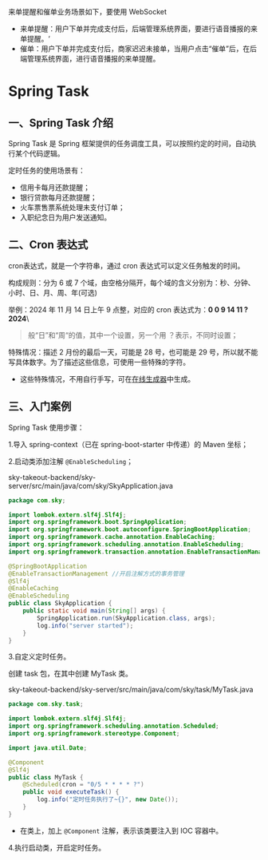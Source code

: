 来单提醒和催单业务场景如下，要使用 WebSocket

- 来单提醒：用户下单并完成支付后，后端管理系统界面，要进行语音播报的来单提醒。‘
- 催单：用户下单并完成支付后，商家迟迟未接单，当用户点击“催单”后，在后端管理系统界面，进行语音播报的来单提醒。

# Spring Task

## 一、Spring Task 介绍

Spring Task 是 Spring 框架提供的任务调度工具，可以按照约定的时间，自动执行某个代码逻辑。

定时任务的使用场景有：

- 信用卡每月还款提醒；
- 银行贷款每月还款提醒；
- 火车票售票系统处理未支付订单；
- 入职纪念日为用户发送通知。

## 二、Cron 表达式

cron表达式，就是一个字符串，通过 cron 表达式可以定义任务触发的时间。

构成规则：分为 6 或 7 个域，由空格分隔开，每个域的含义分别为：秒、分钟、小时、日、月、周、年(可选)

举例：2024 年 11 月 14 日上午 9 点整，对应的 cron 表达式为：**0 0 9 14 11 ? 2024**\

> 般“日”和“周“的值，其中一个设置，另一个用 ？表示，不同时设置；

特殊情况：描述 2 月份的最后一天，可能是 28 号，也可能是 29 号，所以就不能写具体数字。为了描述这些信息，可使用一些特殊的字符。

- 这些特殊情况，不用自行手写，可在[在线生成器](https://cron.qqe2.com/)中生成。

## 三、入门案例

Spring Task 使用步骤：

1.导入 spring-context（已在 spring-boot-starter 中传递）的 Maven 坐标；

2.启动类添加注解 `@EnableScheduling`；

sky-takeout-backend/sky-server/src/main/java/com/sky/SkyApplication.java

```java
package com.sky;

import lombok.extern.slf4j.Slf4j;
import org.springframework.boot.SpringApplication;
import org.springframework.boot.autoconfigure.SpringBootApplication;
import org.springframework.cache.annotation.EnableCaching;
import org.springframework.scheduling.annotation.EnableScheduling;
import org.springframework.transaction.annotation.EnableTransactionManagement;

@SpringBootApplication
@EnableTransactionManagement //开启注解方式的事务管理
@Slf4j
@EnableCaching
@EnableScheduling
public class SkyApplication {
    public static void main(String[] args) {
        SpringApplication.run(SkyApplication.class, args);
        log.info("server started");
    }
}
```

3.自定义定时任务。

创建 task 包，在其中创建 MyTask 类。

sky-takeout-backend/sky-server/src/main/java/com/sky/task/MyTask.java

```java
package com.sky.task;

import lombok.extern.slf4j.Slf4j;
import org.springframework.scheduling.annotation.Scheduled;
import org.springframework.stereotype.Component;

import java.util.Date;

@Component
@Slf4j
public class MyTask {
    @Scheduled(cron = "0/5 * * * * ?")
    public void executeTask() {
        log.info("定时任务执行了~{}", new Date());
    }
}
```

- 在类上，加上 `@Component` 注解，表示该类要注入到 IOC 容器中。

4.执行启动类，开启定时任务。
